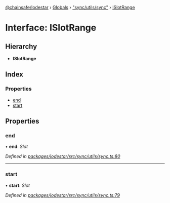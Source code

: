 [@chainsafe/lodestar](../README.md) › [Globals](../globals.md) › ["sync/utils/sync"](../modules/_sync_utils_sync_.md) › [ISlotRange](_sync_utils_sync_.islotrange.md)

# Interface: ISlotRange

## Hierarchy

* **ISlotRange**

## Index

### Properties

* [end](_sync_utils_sync_.islotrange.md#end)
* [start](_sync_utils_sync_.islotrange.md#start)

## Properties

###  end

• **end**: *Slot*

*Defined in [packages/lodestar/src/sync/utils/sync.ts:80](https://github.com/ChainSafe/lodestar/blob/2fb982b/packages/lodestar/src/sync/utils/sync.ts#L80)*

___

###  start

• **start**: *Slot*

*Defined in [packages/lodestar/src/sync/utils/sync.ts:79](https://github.com/ChainSafe/lodestar/blob/2fb982b/packages/lodestar/src/sync/utils/sync.ts#L79)*
